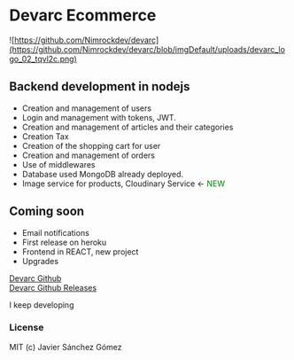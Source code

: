 # Devarc Ecommerce


![https://github.com/Nimrockdev/devarc](https://github.com/Nimrockdev/devarc/blob/imgDefault/uploads/devarc_logo_02_tqvl2c.png)


## Backend development in nodejs

- Creation and management of users
- Login and management with tokens, JWT.
- Creation and management of articles and their categories
- Creation Tax
- Creation of the shopping cart for user
- Creation and management of orders
- Use of middlewares
- Database used MongoDB already deployed.
- Image service for products, Cloudinary Service $\leftarrow$ <span style="color:green">NEW</span>

## Coming soon
- Email notifications
- First release on heroku
- Frontend in REACT, new project
- Upgrades  
  
  
[Devarc Github](https://github.com/Nimrockdev/devarc)  
[Devarc Github Releases](https://github.com/Nimrockdev/devarc/releases)  



I keep developing


### License
MIT (c) Javier Sánchez Gómez